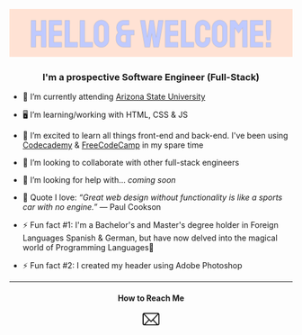 ![Heading](ReadMeImgs/t_higginswelcomeheader.gif)

<h3 align="center">I'm a prospective Software Engineer (Full-Stack)</h3>

* 📓 I’m currently attending [Arizona State University](https://github.com/ASU)


* 🖥️ I’m learning/working with HTML, CSS & JS  
* 🌱 I’m excited to learn all things front-end and back-end. I've been using [Codecademy](https://github.com/Codecademy) & [FreeCodeCamp](https://github.com/freeCodeCamp) in my spare time
* 👯 I’m looking to collaborate with other full-stack engineers
* 🤔 I’m looking for help with... *coming soon*
* 💬 Quote I love: *“Great web design without functionality is like a sports car with no engine.”* ― Paul Cookson
* ⚡ Fun fact #1: I'm a Bachelor's and Master's degree holder in Foreign Languages Spanish & German, but have now delved into the magical world of Programming Languages🔮
* ⚡ Fun fact #2: I created my header using Adobe Photoshop
<hr />
<h4 align="center">How to Reach Me</h4> 
<p align="center">
  <a href="mailto:thiggin7@asu.edu"><img src="ReadMeImgs/emailicon.png" width="30px"></a> 
</p>
